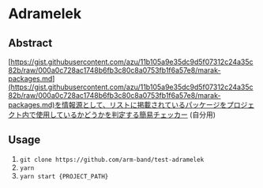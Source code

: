 # Adramelek

## Abstract

[https://gist.githubusercontent.com/azu/11b105a9e35dc9d5f07312c24a35c82b/raw/000a0c728ac1748b6fb3c80c8a0753fb1f6a57e8/marak-packages.md](https://gist.githubusercontent.com/azu/11b105a9e35dc9d5f07312c24a35c82b/raw/000a0c728ac1748b6fb3c80c8a0753fb1f6a57e8/marak-packages.md)を情報源として、リストに掲載されているパッケージをプロジェクト内で使用しているかどうかを判定する簡易チェッカー (自分用)

## Usage

1. `git clone https://github.com/arm-band/test-adramelek`
2. `yarn`
3. `yarn start {PROJECT_PATH}`